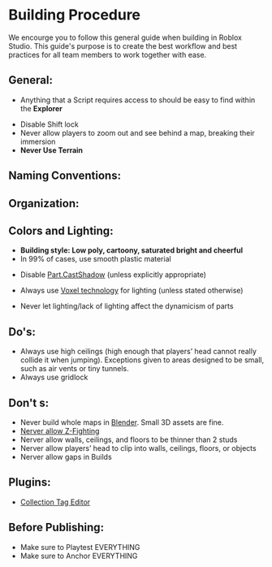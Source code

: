 # Building Procedure

We encourge you to follow this general guide when building in Roblox Studio.
This guide's purpose is to create the best workflow and best practices for all team members to work together with ease.

## General:
+ Anything that a Script requires access to should be easy to find within the **Explorer**
- Disable Shift lock
- Never allow players to zoom out and see behind a map, breaking their immersion
- **Never Use Terrain**

## Naming Conventions:

## Organization:

## Colors and Lighting:
+ **Building style: Low poly, cartoony, saturated bright and cheerful**
+ In 99% of cases, use smooth plastic material
- Disable [Part.CastShadow](https://developer.roblox.com/en-us/api-reference/property/BasePart/CastShadow) (unless explicitly appropriate)
+ Always use [Voxel technology](https://developer.roblox.com/en-us/api-reference/enum/Technology) for lighting (unless stated otherwise)
- Never let lighting/lack of lighting affect the dynamicism of parts

## Do's:
+ Always use high ceilings (high enough that players’ head cannot really collide it when
jumping). Exceptions given to areas designed to be small, such as air vents or tiny
tunnels.
+ Always use gridlock

## Don't s:
- Never build whole maps in [Blender](https://www.blender.org/). Small 3D assets are fine.
- [Nerver allow Z-Fighting](https://en.wikipedia.org/wiki/Z-fighting)
- Nerver allow walls, ceilings, and floors to be thinner than 2 studs
- Nerver allow players’ head to clip into walls, ceilings, floors, or objects
- Nerver allow gaps in Builds

## Plugins:
+ [Collection Tag Editor](https://devforum.roblox.com/t/tag-editor-plugin/)

## Before Publishing:
+ Make sure to Playtest EVERYTHING
+ Make sure to Anchor EVERYTHING